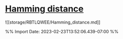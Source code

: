 # [Hamming distance](zotero://select/library/items/P6ETLNAY)


![[storage/RBTLQWEE/Hamming_distance.md]]





%% Import Date: 2023-02-23T13:52:06.439-07:00 %%
